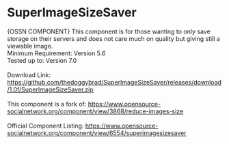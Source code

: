 # SuperImageSizeSaver
{OSSN COMPONENT} This component is for those wanting to only save storage on their servers and does not care much on quality but giving still a viewable image.
<br>
Minimum Requirement: Version 5.6
<br>
Tested up to: Version 7.0
<br>
<br>
Download Link: https://github.com/thedoggybrad/SuperImageSizeSaver/releases/download/1.0f/SuperImageSizeSaver.zip
<br>
<br>
This component is a fork of: https://www.opensource-socialnetwork.org/component/view/3868/reduce-images-size
<br>
<br>
Official Component Listing: https://www.opensource-socialnetwork.org/component/view/6554/superimagesizesaver
